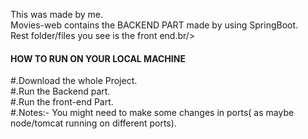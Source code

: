 This was made by me.<br />
Movies-web contains the BACKEND PART made by using SpringBoot.<br/>
Rest folder/files you see is the front end.br/>

#### HOW TO RUN ON YOUR LOCAL MACHINE #####
#.Download the whole Project.<br/>
#.Run the Backend part.<br/>
#.Run the front-end Part.<br/>
#.Notes:- You might need to make some changes in ports( as maybe node/tomcat running on different ports).<br/>
